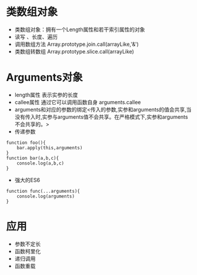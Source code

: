 # 类数组对象
* 类数组对象：拥有一个Length属性和若干索引属性的对象
* 读写 、长度、遍历
* 调用数组方法  Array.prototype.join.call(arrayLike,'&')
* 类数组转数组   Array.prototype.slice.call(arrayLike)
# Arguments对象
* length属性 表示实参的长度
* callee属性  通过它可以调用函数自身 arguments.callee
* arguments和对应的参数的绑定<传入的参数,实参和arguments的值会共享,当没有传入时,实参与arguments值不会共享。在严格模式下,实参和arguments不会共享的。>
* 传递参数
```
function foo(){
    bar.apply(this,arguments)
}
function bar(a,b,c){
    console.log(a,b,c)
}
```
* 强大的ES6 
```
function func(...arguments){
    console.log(arguments)
}
```
# 应用
* 参数不定长
* 函数柯里化
* 递归调用
* 函数重载